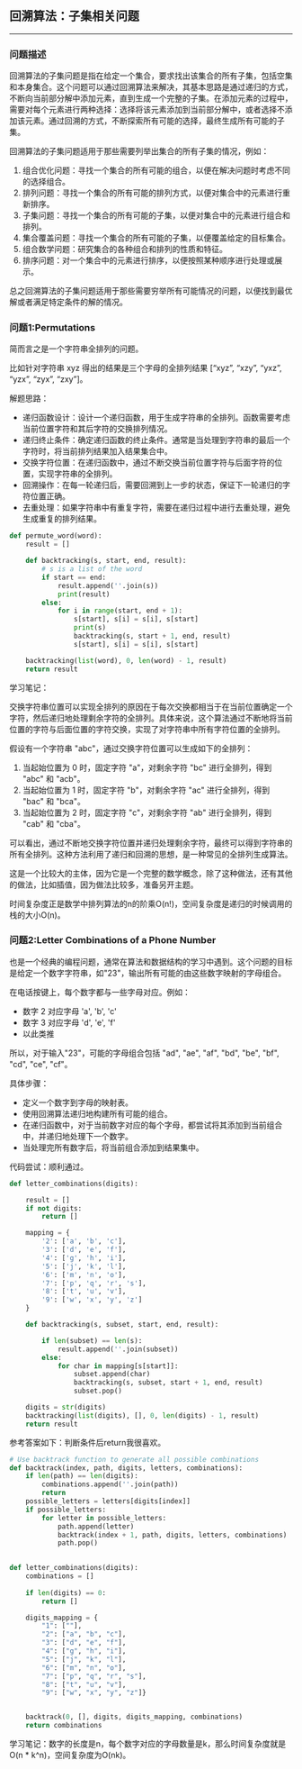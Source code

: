 ## 回溯算法：子集相关问题

---
### 问题描述

回溯算法的子集问题是指在给定一个集合，要求找出该集合的所有子集，包括空集和本身集合。这个问题可以通过回溯算法来解决，其基本思路是通过递归的方式，不断向当前部分解中添加元素，直到生成一个完整的子集。在添加元素的过程中，需要对每个元素进行两种选择：选择将该元素添加到当前部分解中，或者选择不添加该元素。通过回溯的方式，不断探索所有可能的选择，最终生成所有可能的子集。

回溯算法的子集问题适用于那些需要列举出集合的所有子集的情况，例如：

1. 组合优化问题：寻找一个集合的所有可能的组合，以便在解决问题时考虑不同的选择组合。
2. 排列问题：寻找一个集合的所有可能的排列方式，以便对集合中的元素进行重新排序。
3. 子集问题：寻找一个集合的所有可能的子集，以便对集合中的元素进行组合和排列。
4. 集合覆盖问题：寻找一个集合的所有可能的子集，以便覆盖给定的目标集合。
5. 组合数学问题：研究集合的各种组合和排列的性质和特征。
6. 排序问题：对一个集合中的元素进行排序，以便按照某种顺序进行处理或展示。

总之回溯算法的子集问题适用于那些需要穷举所有可能情况的问题，以便找到最优解或者满足特定条件的解的情况。

### 问题1:Permutations

简而言之是一个字符串全排列的问题。

比如针对字符串 xyz 得出的结果是三个字母的全排列结果 [“xyz”, “xzy”, “yxz”, “yzx”, “zyx”, “zxy”]。

解题思路：

- 递归函数设计：设计一个递归函数，用于生成字符串的全排列。函数需要考虑当前位置字符和其后字符的交换排列情况。
- 递归终止条件：确定递归函数的终止条件。通常是当处理到字符串的最后一个字符时，将当前排列结果加入结果集合中。
- 交换字符位置：在递归函数中，通过不断交换当前位置字符与后面字符的位置，实现字符串的全排列。
- 回溯操作：在每一轮递归后，需要回溯到上一步的状态，保证下一轮递归的字符位置正确。
- 去重处理：如果字符串中有重复字符，需要在递归过程中进行去重处理，避免生成重复的排列结果。

```python
def permute_word(word):
    result = []

    def backtracking(s, start, end, result):
        # s is a list of the word
        if start == end:
            result.append(''.join(s))
            print(result)
        else:
            for i in range(start, end + 1):
                s[start], s[i] = s[i], s[start]
                print(s)
                backtracking(s, start + 1, end, result)
                s[start], s[i] = s[i], s[start]

    backtracking(list(word), 0, len(word) - 1, result)
    return result
```

学习笔记：

交换字符串位置可以实现全排列的原因在于每次交换都相当于在当前位置确定一个字符，然后递归地处理剩余字符的全排列。具体来说，这个算法通过不断地将当前位置的字符与后面位置的字符交换，实现了对字符串中所有字符位置的全排列。

假设有一个字符串 "abc"，通过交换字符位置可以生成如下的全排列：

1. 当起始位置为 0 时，固定字符 "a"，对剩余字符 "bc" 进行全排列，得到 "abc" 和 "acb"。
2. 当起始位置为 1 时，固定字符 "b"，对剩余字符 "ac" 进行全排列，得到 "bac" 和 "bca"。
3. 当起始位置为 2 时，固定字符 "c"，对剩余字符 "ab" 进行全排列，得到 "cab" 和 "cba"。

可以看出，通过不断地交换字符位置并递归处理剩余字符，最终可以得到字符串的所有全排列。这种方法利用了递归和回溯的思想，是一种常见的全排列生成算法。

这是一个比较大的主体，因为它是一个完整的数学概念，除了这种做法，还有其他的做法，比如插值，因为做法比较多，准备另开主题。

时间复杂度正是数学中排列算法的n的阶乘O(n!)，空间复杂度是递归的时候调用的栈的大小O(n)。

### 问题2:Letter Combinations of a Phone Number

也是一个经典的编程问题，通常在算法和数据结构的学习中遇到。这个问题的目标是给定一个数字字符串，如"23"，输出所有可能的由这些数字映射的字母组合。

在电话按键上，每个数字都与一些字母对应。例如：

- 数字 2 对应字母 'a', 'b', 'c'
- 数字 3 对应字母 'd', 'e', 'f'
- 以此类推

所以，对于输入"23"，可能的字母组合包括 "ad", "ae", "af", "bd", "be", "bf", "cd", "ce", "cf"。

具体步骤：

- 定义一个数字到字母的映射表。
- 使用回溯算法递归地构建所有可能的组合。
- 在递归函数中，对于当前数字对应的每个字母，都尝试将其添加到当前组合中，并递归地处理下一个数字。
- 当处理完所有数字后，将当前组合添加到结果集中。

代码尝试：顺利通过。

```python
def letter_combinations(digits):

    result = []
    if not digits:
        return []

    mapping = {
        '2': ['a', 'b', 'c'],
        '3': ['d', 'e', 'f'],
        '4': ['g', 'h', 'i'],
        '5': ['j', 'k', 'l'],
        '6': ['m', 'n', 'o'],
        '7': ['p', 'q', 'r', 's'],
        '8': ['t', 'u', 'v'],
        '9': ['w', 'x', 'y', 'z']
    }

    def backtracking(s, subset, start, end, result):

        if len(subset) == len(s):
            result.append(''.join(subset))
        else:
            for char in mapping[s[start]]:
                subset.append(char)
                backtracking(s, subset, start + 1, end, result)
                subset.pop()

    digits = str(digits)
    backtracking(list(digits), [], 0, len(digits) - 1, result)
    return result
```

参考答案如下：判断条件后return我很喜欢。

```python
# Use backtrack function to generate all possible combinations
def backtrack(index, path, digits, letters, combinations):
    if len(path) == len(digits):
        combinations.append(''.join(path))
        return 
    possible_letters = letters[digits[index]]
    if possible_letters:
        for letter in possible_letters:
            path.append(letter)
            backtrack(index + 1, path, digits, letters, combinations)
            path.pop()
            

def letter_combinations(digits):
    combinations = []
    
    if len(digits) == 0:
        return []

    digits_mapping = {
        "1": [""],
        "2": ["a", "b", "c"],
        "3": ["d", "e", "f"],
        "4": ["g", "h", "i"],
        "5": ["j", "k", "l"],
        "6": ["m", "n", "o"],
        "7": ["p", "q", "r", "s"],
        "8": ["t", "u", "v"],
        "9": ["w", "x", "y", "z"]}


    backtrack(0, [], digits, digits_mapping, combinations)
    return combinations
```
学习笔记：数字的长度是n，每个数字对应的字母数量是k，那么时间复杂度就是O(n * k^n)，空间复杂度为O(nk)。
